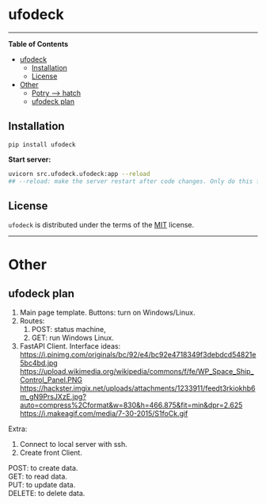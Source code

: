 # ufodeck

-----

**Table of Contents**

- [ufodeck](#ufodeck)
  - [Installation](#installation)
  - [License](#license)
- [Other](#other)
  - [Potry --\> hatch](#potry----hatch)
  - [ufodeck plan](#ufodeck-plan)

## Installation

```console
pip install ufodeck
```
**Start server:**
```bash
uvicorn src.ufodeck.ufodeck:app --reload
## --reload: make the server restart after code changes. Only do this for development.
```

## License

`ufodeck` is distributed under the terms of the [MIT](https://spdx.org/licenses/MIT.html) license.

---

# Other


## ufodeck plan

1. Main page template. Buttons: turn on Windows/Linux.
2. Routes:
   1. POST: status machine,
   2. GET: run Windows Linux.
3. FastAPI Client.
Interface ideas:
https://i.pinimg.com/originals/bc/92/e4/bc92e4718349f3debdcd54821e5bc4bd.jpg
https://upload.wikimedia.org/wikipedia/commons/f/fe/WP_Space_Ship_Control_Panel.PNG
https://hackster.imgix.net/uploads/attachments/1233911/feedt3rkiokhb6m_gN9PrsJXzE.jpg?auto=compress%2Cformat&w=830&h=466.875&fit=min&dpr=2.625
https://i.makeagif.com/media/7-30-2015/S1foCk.gif 

Extra:
1. Connect to local server with ssh.
2. Create front Client.

POST: to create data.  
GET: to read data.  
PUT: to update data.  
DELETE: to delete data.
